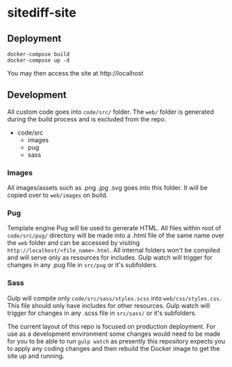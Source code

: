 # sitediff-site

## Deployment

```
docker-compose build
docker-compose up -d
```

You may then access the site at http://localhost


## Development

All custom code goes into `code/src/` folder. The `web/` folder is generated during the build process and is excluded from the repo.

- code/src
  - images
  - pug
  - sass

### Images

All images/assets such as .png .jpg .svg goes into this folder. It will be copied over to `web/images` on build.

### Pug

Template engine Pug will be used to generate HTML. All files within root of `code/src/pug/` directory will be made into a .html file of the same name over the `web` folder and can be accessed by visiting `http://localhost/<file_name>.html`. All internal folders won't be compiled and will serve only as resources for includes. Gulp watch will trigger for changes in any .pug file in `src/pug` or it's subfolders.

### Sass

Gulp will compile only `code/src/sass/styles.scss` into `web/css/styles.css`. This file should only have includes for other resources. Gulp watch will trigger for changes in any .scss file in `src/sass/` or it's subfolders.

The current layout of this repo is focused on production deployment. For use as a development environment some changes would need to be made for you to be able to run `gulp watch` as presently this repository expects you to apply any coding changes and then rebuild the Docker image to get the site up and running.
